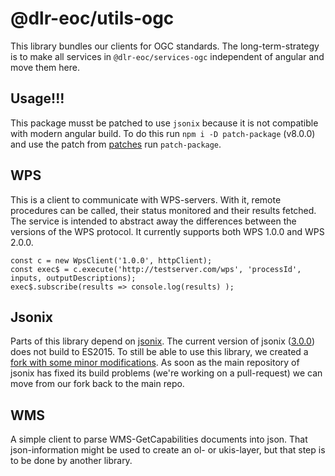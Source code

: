 # @dlr-eoc/utils-ogc

This library bundles our clients for OGC standards. 
The long-term-strategy is to make all services in `@dlr-eoc/services-ogc` independent of angular and move them here.

## Usage!!!
This package musst be patched to use `jsonix` because it is not compatible with modern angular build.
To do this run `npm i -D patch-package` (v8.0.0) and use the patch from [patches](patches\jsonix+3.0.0.patch) run `patch-package`.

## WPS
This is a client to communicate with WPS-servers. With it, remote procedures can be called, their status monitored and their results fetched.
The service is intended to abstract away the differences between the versions of the WPS protocol. It currently supports both WPS 1.0.0 and WPS 2.0.0.

```
const c = new WpsClient('1.0.0', httpClient);
const exec$ = c.execute('http://testserver.com/wps', 'processId', inputs, outputDescriptions);
exec$.subscribe(results => console.log(results) );
```

## Jsonix
Parts of this library depend on [jsonix](https://github.com/highsource/jsonix). The current version of jsonix ([3.0.0](https://github.com/highsource/jsonix/releases/tag/3.0.0)) does not build to ES2015. To still be able to use this library, we created a [fork with some minor modifications](https://github.com/MichaelLangbein/jsonix). As soon as the main repository of jsonix has fixed its build problems (we're working on a pull-request) we can move from our fork back to the main repo.  


## WMS
A simple client to parse WMS-GetCapabilities documents into json.
That json-information might be used to create an ol- or ukis-layer, but that step is to be done by another library.